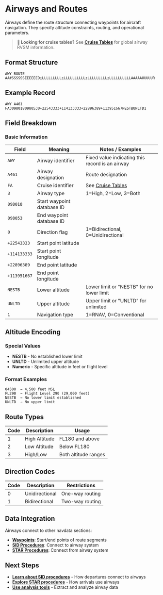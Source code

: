 # Airways and Routes

Airways define the route structure connecting waypoints for aircraft navigation. They specify altitude constraints, routing, and operational parameters.

> **📍 Looking for cruise tables?** See **[Cruise Tables](./cruise-table.md)** for global airway RVSM information.

## Format Structure

```
AWY ROUTE  AA#SSSSSSEEEEEED±LLLLLLLLL±LLLLLLLLLL±LLLLLLLLL±LLLLLLLLLLAAAAAUUUUUR
```

## Example Record

```
AWY A461  FA30980180980530+22543333+114133333+22896389+113951667NESTBUNLTD1
```

## Field Breakdown

### Basic Information
| Field | Meaning | Notes / Examples |
|-------|---------|------------------|
| `AWY` | Airway identifier | Fixed value indicating this record is an airway |
| `A461` | Airway designation | Route designation |
| `FA` | Cruise identifier | See [Cruise Tables](./cruise-table.md) |
| `3` | Airway type | 1=High, 2=Low, 3=Both |
| `098018` | Start waypoint database ID |  |
| `098053` | End waypoint database ID |  |
| `0` | Direction flag | 1=Bidirectional, 0=Unidirectional |
| `+22543333` | Start point latitude |  |
| `+114133333` | Start point longitude |  |
| `+22896389` | End point latitude |  |
| `+113951667` | End point longitude |  |
| `NESTB` | Lower altitude | Lower limit or "NESTB" for no lower limit |
| `UNLTD` | Upper altitude | Upper limit or "UNLTD" for unlimited |
| `1` | Navigation type | 1=RNAV, 0=Conventional |

## Altitude Encoding

### Special Values
- **NESTB** - No established lower limit
- **UNLTD** - Unlimited upper altitude
- **Numeric** - Specific altitude in feet or flight level

### Format Examples
```
04500  → 4,500 feet MSL
FL290  → Flight Level 290 (29,000 feet)
NESTB  → No lower limit established
UNLTD  → No upper limit
```

## Route Types

| Code | Description | Usage |
|------|-------------|-------|
| 1 | High Altitude | FL180 and above |
| 2 | Low Altitude | Below FL180 |
| 3 | High/Low | Both altitude ranges |

## Direction Codes

| Code | Description | Restrictions |
|------|-------------|--------------|
| 0 | Unidirectional | One-way routing |
| 1 | Bidirectional | Two-way routing |

## Data Integration

Airways connect to other navdata sections:

- **[Waypoints](./waypoints.md)**: Start/end points of route segments
- **[SID Procedures](./sid-procedures.md)**: Connect to airway system
- **[STAR Procedures](./star-procedures.md)**: Connect from airway system

## Next Steps

- **[Learn about SID procedures](./sid-procedures.md)** - How departures connect to airways
- **[Explore STAR procedures](./star-procedures.md)** - How arrivals use airways
- **[Use analysis tools](../tools/examples.md)** - Extract and analyze airway data